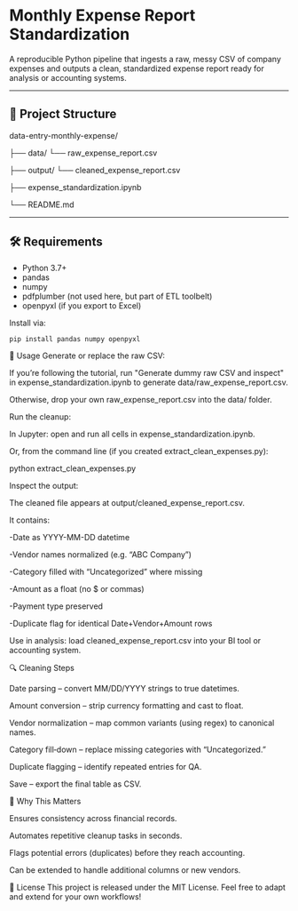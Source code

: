 # Monthly Expense Report Standardization

A reproducible Python pipeline that ingests a raw, messy CSV of company expenses and outputs a clean, standardized expense report ready for analysis or accounting systems.

---

## 📁 Project Structure

data-entry-monthly-expense/

├── data/
  └── raw_expense_report.csv

├── output/
   └── cleaned_expense_report.csv

├── expense_standardization.ipynb

  └── README.md 


---

## 🛠️ Requirements

- Python 3.7+  
- pandas  
- numpy  
- pdfplumber (not used here, but part of ETL toolbelt)  
- openpyxl (if you export to Excel)  

Install via:

```
pip install pandas numpy openpyxl
```

🚀 Usage
Generate or replace the raw CSV:

If you’re following the tutorial, run "Generate dummy raw CSV and inspect" in expense_standardization.ipynb to generate data/raw_expense_report.csv.

Otherwise, drop your own raw_expense_report.csv into the data/ folder.

Run the cleanup:

In Jupyter: open and run all cells in expense_standardization.ipynb.

Or, from the command line (if you created extract_clean_expenses.py):

python extract_clean_expenses.py


Inspect the output:

  The cleaned file appears at output/cleaned_expense_report.csv.

It contains:

  -Date as YYYY-MM-DD datetime

  -Vendor names normalized (e.g. “ABC Company”)

  -Category filled with “Uncategorized” where missing

  -Amount as a float (no $ or commas)

  -Payment type preserved

  -Duplicate flag for identical Date+Vendor+Amount rows

Use in analysis: load cleaned_expense_report.csv into your BI tool or accounting system.


🔍 Cleaning Steps

Date parsing – convert MM/DD/YYYY strings to true datetimes.

Amount conversion – strip currency formatting and cast to float.

Vendor normalization – map common variants (using regex) to canonical names.

Category fill‐down – replace missing categories with “Uncategorized.”

Duplicate flagging – identify repeated entries for QA.

Save – export the final table as CSV.



🎯 Why This Matters

Ensures consistency across financial records.

Automates repetitive cleanup tasks in seconds.

Flags potential errors (duplicates) before they reach accounting.

Can be extended to handle additional columns or new vendors.

📄 License
This project is released under the MIT License. Feel free to adapt and extend for your own workflows!
